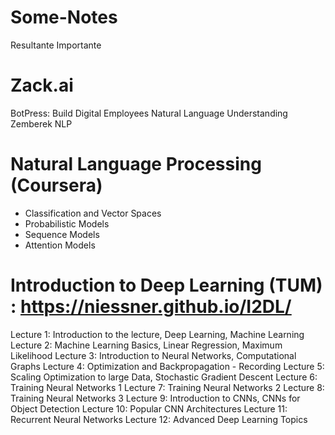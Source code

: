 # Some-Notes
Resultante Importante

# Zack.ai
BotPress: Build Digital Employees
Natural Language Understanding
Zemberek NLP

# Natural Language Processing (Coursera)
- Classification and Vector Spaces 
- Probabilistic Models
- Sequence Models
- Attention Models

# Introduction to Deep Learning (TUM) : https://niessner.github.io/I2DL/

Lecture 1: Introduction to the lecture, Deep Learning, Machine Learning
Lecture 2: Machine Learning Basics, Linear Regression, Maximum Likelihood 
Lecture 3: Introduction to Neural Networks, Computational Graphs
Lecture 4: Optimization and Backpropagation - Recording
Lecture 5: Scaling Optimization to large Data, Stochastic Gradient Descent
Lecture 6: Training Neural Networks 1
Lecture 7: Training Neural Networks 2
Lecture 8: Training Neural Networks 3
Lecture 9: Introduction to CNNs, CNNs for Object Detection
Lecture 10: Popular CNN Architectures
Lecture 11: Recurrent Neural Networks
Lecture 12: Advanced Deep Learning Topics
